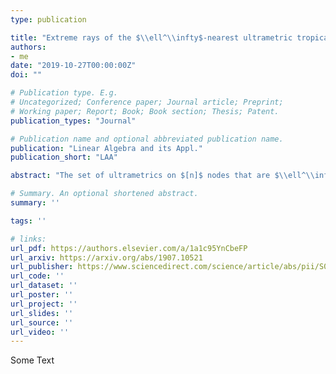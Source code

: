 ```yaml
---
type: publication

title: "Extreme rays of the $\\ell^\\infty$-nearest ultrametric tropical polytope"
authors:
- me
date: "2019-10-27T00:00:00Z"
doi: ""

# Publication type. E.g.
# Uncategorized; Conference paper; Journal article; Preprint;
# Working paper; Report; Book; Book section; Thesis; Patent.
publication_types: "Journal"

# Publication name and optional abbreviated publication name.
publication: "Linear Algebra and its Appl."
publication_short: "LAA"

abstract: "The set of ultrametrics on $[n]$ nodes that are $\\ell^\\infty$-nearest to a given dissimilarity map forms a $(\\max,+)$ tropical polytope. Previous work of Bernstein has given a superset of the set containing all the phylogenetic trees that are extreme rays of this polytope. In this paper, we show that Bernstein's necessary condition of tropical extreme rays is sufficient only for $n=3$ but not for $n\\geq 4$. Our proof relies on the exterior description of this tropical polytope, together with the tangent hypergraph techniques for extremality characterization. The sufficiency of the case $n=3$ is proved by explicitly finding all extreme rays through the exterior description. Meanwhile, an inductive construction of counterexamples is given to show the insufficiency for $n\\geq 4$."

# Summary. An optional shortened abstract.
summary: ''

tags: ''

# links:
url_pdf: https://authors.elsevier.com/a/1a1c95YnCbeFP
url_arxiv: https://arxiv.org/abs/1907.10521
url_publisher: https://www.sciencedirect.com/science/article/abs/pii/S0024379519304665
url_code: ''
url_dataset: ''
url_poster: ''
url_project: ''
url_slides: ''
url_source: ''
url_video: ''
---
```


Some Text